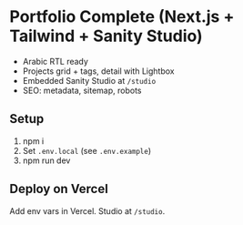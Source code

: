 # Portfolio Complete (Next.js + Tailwind + Sanity Studio)
- Arabic RTL ready
- Projects grid + tags, detail with Lightbox
- Embedded Sanity Studio at `/studio`
- SEO: metadata, sitemap, robots
## Setup
1) npm i
2) Set `.env.local` (see `.env.example`)
3) npm run dev
## Deploy on Vercel
Add env vars in Vercel. Studio at `/studio`.
